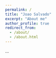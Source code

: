 ```yaml
---
permalink: /
title: "Joao Salvado"
excerpt: "About me"
author_profile: true
redirect_from: 
  - /about/
  - /about.html
---
```


...